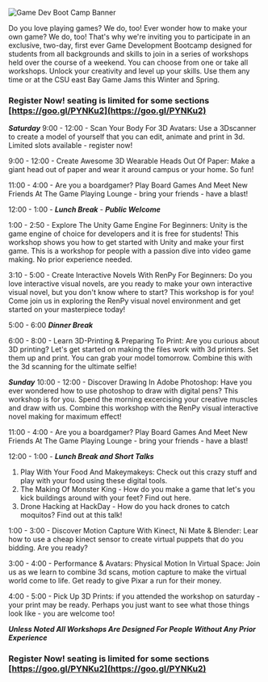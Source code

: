 ![Game Dev Boot Camp Banner](banner.png "Game Dev Boot Camp Banner")

Do you love playing games? We do, too! Ever wonder how to make your own game? We do, too! That's why we're inviting you to participate in an exclusive, two-day, first ever Game Development Bootcamp designed for students from all backgrounds and skills to join in a series of workshops held over the course of a weekend.  You can choose from one or take all workshops.  Unlock your creativity  and level up your skills. Use them any time or at the CSU east Bay Game Jams this Winter and Spring.

### Register Now! seating is limited for some sections [https://goo.gl/PYNKu2](https://goo.gl/PYNKu2) ###


***Saturday*** 
9:00 - 12:00 - Scan Your Body For 3D Avatars: Use a 3Dscanner to create a model of yourself that you can edit, animate and print in 3d. Limited slots available  - register now!

9:00 - 12:00 - Create Awesome 3D Wearable Heads Out Of Paper: Make a giant head out of paper and wear it around campus or your home.  So fun!

11:00 - 4:00 - Are you a boardgamer? Play Board Games And Meet New Friends At The Game Playing Lounge - bring your friends - have a blast!

12:00 - 1:00 - ***Lunch Break*** -  ***Public Welcome***

1:00 - 2:50 - Explore The Unity Game Engine For Beginners: Unity is the game engine of choice for developers and it is free for students! This workshop shows you how to get started with Unity and make your first game.  This is a workshop for people with a passion dive into video game making.  No prior experience needed. 


3:10 - 5:00  - Create Interactive Novels With RenPy For Beginners: Do you love interactive visual novels, are you ready to make your own interactive visual novel, but you don't know where to start?  This workshop is for you! Come join us in exploring the RenPy visual novel environment and get started on your masterpiece today!

5:00 - 6:00 ***Dinner Break***

6:00 - 8:00 - Learn 3D-Printing	 & Preparing To Print: Are you curious about 3D printing?  Let's get started on making the files work with 3d printers.  Set them up and print.  You can grab your model tomorrow.  Combine this with the 3d scanning for the ultimate selfie!


***Sunday***
10:00 - 12:00  - Discover Drawing In Adobe Photoshop: Have you ever wondered how to use photoshop to draw with digital pens?  This workshop is for you.  Spend the morning excercising your creative muscles and draw with us. Combine this workshop with the RenPy visual interactive novel making for maximum effect!


11:00 - 4:00 - Are you a boardgamer? Play Board Games And Meet New Friends At The Game Playing Lounge - bring your friends - have a blast!

12:00 - 1:00 - ***Lunch Break and Short Talks*** 
1. Play With Your Food And Makeymakeys: Check out this crazy stuff and play with your food using these digital tools.
2. The Making Of Monster King - How do you make a game that let's you kick buildings around with your feet? Find out here.
3. Drone Hacking at HackDay - How do you hack drones to catch moquitos? Find out at this talk!

1:00 - 3:00 - Discover Motion Capture With Kinect, Ni Mate & Blender: Lear how to use a cheap kinect sensor to create virtual puppets that do you bidding.  Are you ready?

3:00 - 4:00 - Performance & Avatars: Physical Motion In Virtual Space: Join us as we learn to combine 3d scans, motion capture to make the virtual world come to life.  Get ready to give Pixar a run for their money.

4:00 - 5:00 - Pick Up 3D Prints: if you attended the workshop on saturday - your print may be ready.  Perhaps you just want to see what those things look like - you are welcome too!

***Unless Noted All Workshops Are Designed For People Without Any Prior Experience***

### Register Now! seating is limited for some sections [https://goo.gl/PYNKu2](https://goo.gl/PYNKu2) ###

